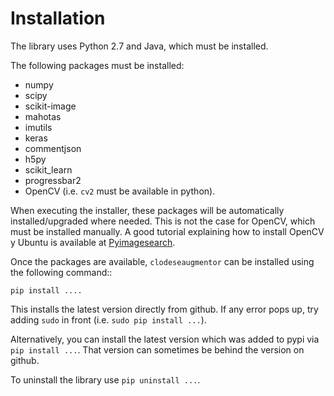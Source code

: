 # Installation


The library uses Python 2.7 and Java, which must be installed. 

The following packages must be installed:

  * numpy
  * scipy
  * scikit-image
  * mahotas
  * imutils
  * keras
  * commentjson
  * h5py
  * scikit_learn
  * progressbar2
  * OpenCV (i.e. `cv2` must be available in python). 

When executing the installer, these packages will be automatically installed/upgraded where needed. This is not the case for OpenCV, which must be installed manually. A good tutorial explaining how to install OpenCV y Ubuntu is available at [Pyimagesearch](https://www.pyimagesearch.com/2016/10/24/ubuntu-16-04-how-to-install-opencv/).

Once the packages are available, `clodeseaugmentor` can be installed using the following
command::

    pip install ....

This installs the latest version directly from github. If any error pops up, try adding ``sudo`` in front (i.e. ``sudo pip install ...``).

Alternatively, you can install the latest version which was added to pypi via ``pip install ...``. That version can sometimes be behind the version on github.

To uninstall the library use ``pip uninstall ...``.

